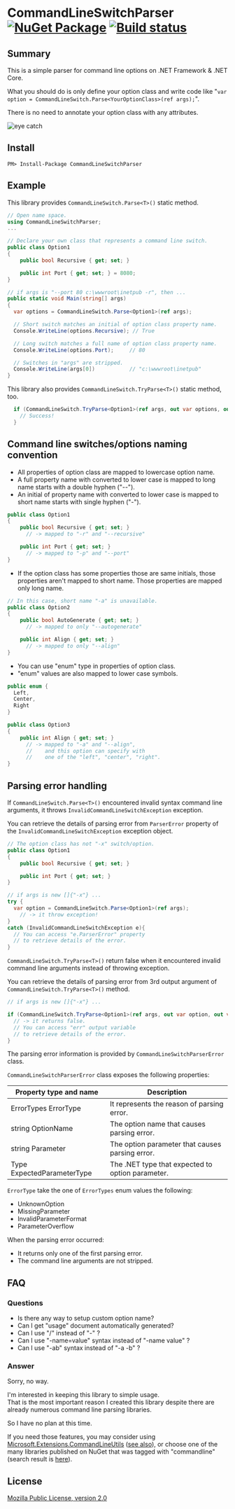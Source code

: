 # CommandLineSwitchParser [![NuGet Package](https://img.shields.io/nuget/v/CommandLineSwitchParser.svg)](https://www.nuget.org/packages/CommandLineSwitchParser/) [![Build status](https://ci.appveyor.com/api/projects/status/kvqg7m79hfxhtf5o?svg=true)](https://ci.appveyor.com/project/jsakamoto/commandlineswitchparser)

## Summary

This is a simple parser for command line options on .NET Framework & .NET Core.

What you should do is only define your option class and write code like "`var option = CommandLineSwitch.Parse<YourOptionClass>(ref args);`".

There is no need to annotate your option class with any attributes.

![eye catch](.asset/eye-catch.png)

## Install

    PM> Install-Package CommandLineSwitchParser

## Example

This library provides `CommandLineSwitch.Parse<T>()` static method.

```csharp
// Open name space.
using CommandLineSwitchParser;
...

// Declare your own class that represents a command line switch.
public class Option1
{
    public bool Recursive { get; set; }

    public int Port { get; set; } = 8080;
}

// if args is "--port 80 c:\wwwroot\inetpub -r", then ...
public static void Main(string[] args)
{
  var options = CommandLineSwitch.Parse<Option1>(ref args);

  // Short switch matches an initial of option class property name.
  Console.WriteLine(options.Recursive); // True

  // Long switch matches a full name of option class property name.
  Console.WriteLine(options.Port);     // 80

  // Switches in "args" are stripped.
  Console.WriteLine(args[0])           // "c:\wwwroot\inetpub"
}
```

This library also provides `CommandLineSwitch.TryParse<T>()` static method, too.

```csharp
  if (CommandLineSwitch.TryParse<Option1>(ref args, out var options, out var err)){
    // Success!
  }
```

## Command line switches/options naming convention

- All properties of option class are mapped to lowercase option name.
- A full property name with converted to lower case is mapped to long name starts with a double hyphen ("--").
- An initial of property name with converted to lower case is mapped to short name starts with single hyphen ("-").

```csharp
public class Option1
{
    public bool Recursive { get; set; }
      // -> mapped to "-r" and "--recursive"

    public int Port { get; set; }
      // -> mapped to "-p" and "--port"
}
```

- If the option class has some properties those are same initials, those properties aren't  mapped to short name. Those properties are mapped only long name.

```csharp
// In this case, short name "-a" is unavailable.
public class Option2
{
    public bool AutoGenerate { get; set; }
      // -> mapped to only "--autogenerate"

    public int Align { get; set; }
      // -> mapped to only "--align"
}
```

- You can use "enum" type in properties of option class.
- "enum" values are also mapped to lower case symbols.

```csharp
public enum {
  Left,
  Center,
  Right
}

public class Option3
{
    public int Align { get; set; }
      // -> mapped to "-a" and "--align", 
      //    and this option can specify with 
      //    one of the "left", "center", "right".
}
```

## Parsing error handling

If `CommandLineSwitch.Parse<T>()` encountered invalid syntax command line arguments, it throws `InvalidCommandLineSwitchException` exception.

You can retrieve the details of parsing error from `ParserError` property of the `InvalidCommandLineSwitchException` exception object.

```csharp
// The option class has not "-x" switch/option.
public class Option1
{
    public bool Recursive { get; set; }

    public int Port { get; set; }
}

// if args is new []{"-x"} ...
try {
  var option = CommandLineSwitch.Parse<Option1>(ref args);
    // -> it throw exception!
}
catch (InvalidCommandLineSwitchException e){
  // You can access "e.ParserError" property
  // to retrieve details of the error.
}
```

`CommandLineSwitch.TryParse<T>()` return false when it encountered invalid command line arguments instead of throwing exception.

You can retrieve the details of parsing error from 3rd output argument of `CommandLineSwitch.TryParse<T>()` method.

```csharp
// if args is new []{"-x"} ...

if (CommandLineSwitch.TryParse<Option1>(ref args, out var option, out var err) == false){
  // -> it returns false.
  // You can access "err" output variable
  // to retrieve details of the error.
}
```

The parsing error information is provided by `CommandLineSwitchParserError` class.

`CommandLineSwitchParserError` class exposes the following properties:

Property type and name | Description
-----------------------|-------------
ErrorTypes ErrorType   | It represents the reason of parsing error.
string OptionName | The option name that causes parsing error.
string Parameter  | The option parameter that causes parsing error.
Type ExpectedParameterType | The .NET type that expected to option parameter.

`ErrorType` take the one of `ErrorTypes` enum values the following:

- UnknownOption
- MissingParameter
- InvalidParameterFormat
- ParameterOverflow

When the parsing error occurred:

- It returns only one of the first parsing error.
- The command line arguments are not stripped.

## FAQ

### Questions

- Is there any way to setup custom option name?
- Can I get "usage" document automatically generated?
- Can I use "/" instead of "-" ?
- Can I use "-name=value" syntax instead of "-name value" ?
- Can I use "-ab" syntax instead of "-a -b" ?

### Answer

Sorry, no way.

I'm interested in keeping this library to simple usage.  
That is the most important reason I created this library despite there are already numerous command line parsing libraries.

So I have no plan at this time.

If you need those features, you may consider using [Microsoft.Extensions.CommandLineUtils](https://www.nuget.org/packages/Microsoft.Extensions.CommandLineUtils/) ([see also](https://msdn.microsoft.com/magazine/mt763239.aspx)), or choose one of the many libraries published on NuGet that was tagged with "commandline" (search result is [here](https://www.nuget.org/packages?q=Tags%3A%22commandline%22)).

## License

[Mozilla Public License, version 2.0](LICENSE)
